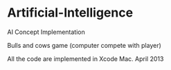 # Artificial-Intelligence
AI Concept Implementation

Bulls and cows game (computer compete with player)

All the code are implemented in Xcode Mac.
April 2013
